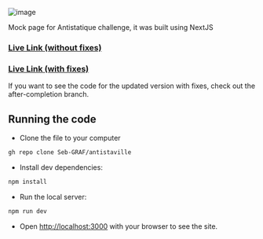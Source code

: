 ![image](https://user-images.githubusercontent.com/95282692/179057832-f7545f7f-25ca-4868-8e57-bc61f6fd2e2a.png)



Mock page for Antistatique challenge, it was built using NextJS

### [Live Link (without fixes)](https://antistaville.vercel.app)
### [Live Link (with fixes)](https://antistaville-git-after-completion-seb-graf.vercel.app/actualites/antistabus)

If you want to see the code for the updated version with fixes, check out the after-completion branch.


## Running the code

- Clone the file to your computer
```bash
gh repo clone Seb-GRAF/antistaville
```

- Install dev dependencies:

```bash
npm install
```

- Run the local server:

```bash
npm run dev
```

- Open [http://localhost:3000](http://localhost:3000) with your browser to see the site.
